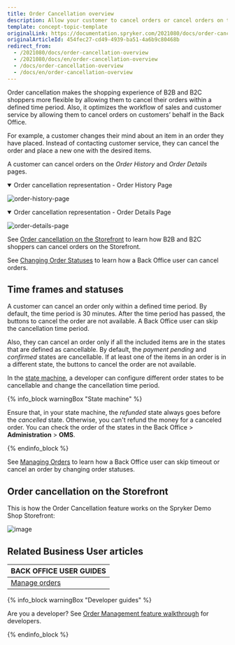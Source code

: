 ```yaml
---
title: Order Cancellation overview
description: Allow your customer to cancel orders or cancel orders on their behalf.
template: concept-topic-template
originalLink: https://documentation.spryker.com/2021080/docs/order-cancellation-overview
originalArticleId: 454fec27-cd49-4939-ba51-4a6b9c80468b
redirect_from:
  - /2021080/docs/order-cancellation-overview
  - /2021080/docs/en/order-cancellation-overview
  - /docs/order-cancellation-overview
  - /docs/en/order-cancellation-overview
---
```


Order cancellation makes the shopping experience of B2B and B2C shoppers more flexible by allowing them to cancel their orders within a defined time period. Also, it optimizes the workflow of sales and customer service by allowing them to cancel orders on customers’ behalf in the Back Office.

For example, a customer changes their mind about an item in an order they have placed. Instead of contacting customer service, they can cancel the order and place a new one with the desired items.

A customer can cancel orders on the *Order History* and *Order Details* pages.

<details open>
    <summary>Order cancellation representation - Order History Page</summary>


![order-history-page](https://spryker.s3.eu-central-1.amazonaws.com/docs/Features/Order+Management/Order+Cancellation/Order+Cancellation+Feature+Overview/order-history-page.png)


</details>

<details open>
    <summary>Order cancellation representation - Order Details Page</summary>

![order-details-page](https://spryker.s3.eu-central-1.amazonaws.com/docs/Features/Order+Management/Order+Cancellation/Order+Cancellation+Feature+Overview/order-details-page.png)


</details>


See [Order cancellation on the Storefront](#storefront) to learn how B2B and B2C shoppers can cancel orders on the Storefront.

See [Changing Order Statuses](/docs/scos/user/back-office-user-guides/{{page.version}}/sales/orders/managing-orders.html#changing-order-statuses) to learn how a Back Office user can cancel orders.

## Time frames and statuses

A customer can cancel an order only within a defined time period. By default, the time period is 30 minutes. After the time period has passed, the buttons to cancel the order are not available. A Back Office user can skip the cancellation time period.  

Also, they can cancel an order only if all the included items are in the states that are defined as cancellable. By default, the *payment pending* and *confirmed* states are cancellable. If at least one of the items in an order is in a different state, the buttons to cancel the order are not available.

In the [state machine](/docs/scos/dev/back-end-development/data-manipulation/datapayload-conversion/state-machine/order-process-modelling-via-state-machines.html#order-process-modelling-via-state-machines), a developer can configure different order states to be cancellable and change the cancellation time period.

{% info_block warningBox "State machine" %}

Ensure that, in your state machine, the *refunded* state always goes before the *cancelled* state. Otherwise, you can't refund the money for a canceled order. You can check the order of the states in the Back Office > **Administration** > **OMS**.

{% endinfo_block %}

See [Managing Orders](/docs/scos/user/back-office-user-guides/{{page.version}}/sales/orders/managing-orders.html#managing-orders) to learn how a Back Office user can skip timeout or cancel an order by changing order statuses.

<a name="storefront"></a>

## Order cancellation on the Storefront
This is how the Order Cancellation feature works on the Spryker Demo Shop Storefront:

![image](https://spryker.s3.eu-central-1.amazonaws.com/docs/Features/Order+Management/Order+Cancellation/Order+Cancellation+Feature+Overview/shop-guide-cancelling-orders.gif)

## Related Business User articles

|BACK OFFICE USER GUIDES|
|---|
| [Manage orders](/docs/scos/user/back-office-user-guides/{{page.version}}/sales/orders/managing-orders.html)   |

{% info_block warningBox "Developer guides" %}

Are you a developer? See [Order Management feature walkthrough](/docs/scos/dev/feature-walkthroughs/{{page.version}}/order-management-feature-walkthrough/order-management-feature-wakthrough.html) for developers.

{% endinfo_block %}
